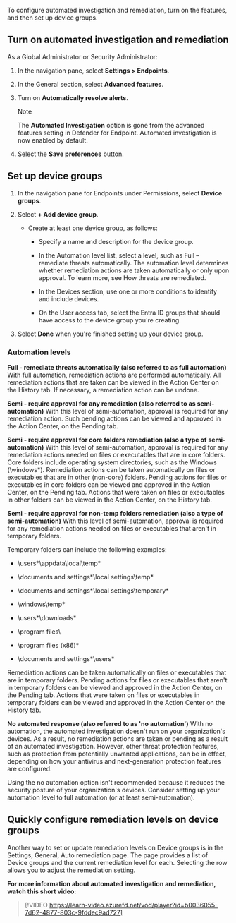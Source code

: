 To configure automated investigation and remediation, turn on the features, and then set up device groups.

## **Turn on automated investigation and remediation**

As a Global Administrator or Security Administrator:

1. In the navigation pane, select **Settings > Endpoints**.

1. In the General section, select **Advanced features**.

1. Turn on **Automatically resolve alerts**.

    > [!NOTE]
    > The **Automated Investigation** option is gone from the advanced features setting in Defender for Endpoint. Automated investigation is now enabled by default.

1. Select the **Save preferences** button.

## Set up device groups

1. In the navigation pane for Endpoints under Permissions, select **Device groups**.

1. Select **+ Add device group**.

    - Create at least one device group, as follows:

        - Specify a name and description for the device group.

        - In the Automation level list, select a level, such as Full – remediate threats automatically. The automation level determines whether remediation actions are taken automatically or only upon approval. To learn more, see How threats are remediated.

        - In the Devices section, use one or more conditions to identify and include devices.

        - On the User access tab, select the Entra ID groups that should have access to the device group you're creating.

1. Select **Done** when you're finished setting up your device group.

### Automation levels

**Full - remediate threats automatically (also referred to as full automation)**
With full automation, remediation actions are performed automatically. All remediation actions that are taken can be viewed in the Action Center on the History tab. If necessary, a remediation action can be undone.

**Semi - require approval for any remediation (also referred to as semi-automation)**
With this level of semi-automation, approval is required for any remediation action. Such pending actions can be viewed and approved in the Action Center, on the Pending tab.

**Semi - require approval for core folders remediation (also a type of semi-automation)**
With this level of semi-automation, approval is required for any remediation actions needed on files or executables that are in core folders. Core folders include operating system directories, such as the Windows (\windows\*). Remediation actions can be taken automatically on files or executables that are in other (non-core) folders. Pending actions for files or executables in core folders can be viewed and approved in the Action Center, on the Pending tab. Actions that were taken on files or executables in other folders can be viewed in the Action Center, on the History tab.

**Semi - require approval for non-temp folders remediation (also a type of semi-automation)**
With this level of semi-automation, approval is required for any remediation actions needed on files or executables that aren't in temporary folders.

Temporary folders can include the following examples:

- \users\*\appdata\local\temp\*

- \documents and settings\*\local settings\temp\*

- \documents and settings\*\local settings\temporary\*

- \windows\temp\*

- \users\*\downloads\*

- \program files\

- \program files (x86)\*

- \documents and settings\*\users\*

Remediation actions can be taken automatically on files or executables that are in temporary folders. Pending actions for files or executables that aren't in temporary folders can be viewed and approved in the Action Center, on the Pending tab. Actions that were taken on files or executables in temporary folders can be viewed and approved in the Action Center on the History tab.

**No automated response (also referred to as 'no automation')**
With no automation, the automated investigation doesn't run on your organization's devices. As a result, no remediation actions are taken or pending as a result of an automated investigation. However, other threat protection features, such as protection from potentially unwanted applications, can be in effect, depending on how your antivirus and next-generation protection features are configured.

Using the no automation option isn't recommended because it reduces the security posture of your organization's devices. Consider setting up your automation level to full automation (or at least semi-automation).

## Quickly configure remediation levels on device groups

Another way to set or update remediation levels on Device groups is in the Settings, General, Auto remediation page.  The page provides a list of Device groups and the current remediation level for each.  Selecting the row allows you to adjust the remediation setting.

**For more information about automated investigation and remediation, watch this short video:**
> [!VIDEO https://learn-video.azurefd.net/vod/player?id=b0036055-7d62-4877-803c-9fddec9ad727]
